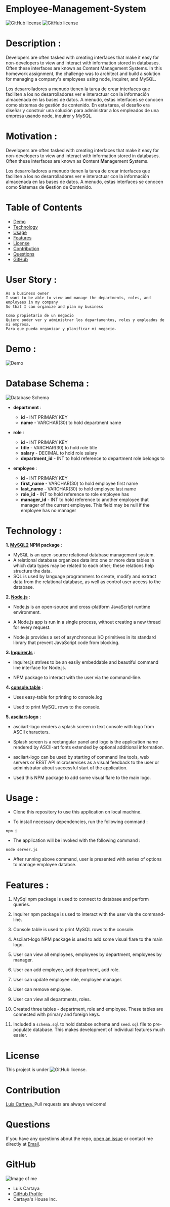 # Employee-Management-System

![GitHub license](https://img.shields.io/badge/Made%20by-%40cartaya1-orange)
![GitHub license](https://img.shields.io/badge/license-ISC-blue.svg)

# Description :

Developers are often tasked with creating interfaces that make it easy for non-developers to view and interact with information stored in databases. Often these interfaces are known as Content Management Systems. In this homework assignment, the challenge was to architect and build a solution for managing a company's employees using node, inquirer, and MySQL.

Los desarrolladores a menudo tienen la tarea de crear interfaces que faciliten a los no desarrolladores ver e interactuar con la información almacenada en las bases de datos. A menudo, estas interfaces se conocen como sistemas de gestión de contenido. En esta tarea, el desafío era diseñar y construir una solución para administrar a los empleados de una empresa usando node, inquirer y MySQL.

# Motivation : 

Developers are often tasked with creating interfaces that make it easy for non-developers to view and interact with information stored in databases. Often these interfaces are known as **C**ontent **M**anagement **S**ystems.

Los desarrolladores a menudo tienen la tarea de crear interfaces que faciliten a los no desarrolladores ver e interactuar con la información almacenada en las bases de datos. A menudo, estas interfaces se conocen como **S**istemas de **G**estión de **C**ontenido.

# Table of Contents

* [Demo](#Demo)
* [Technology](#Technology)
* [Usage](#Usage)
* [Features](#features)
* [License](#License)
* [Contribution](#Contribution)
* [Questions](#Questions)
* [GitHub](#GitHub)

# User Story : 

```
As a business owner
I want to be able to view and manage the departments, roles, and employees in my company
So that I can organize and plan my business

Como propietario de un negocio
Quiero poder ver y administrar los departamentos, roles y empleados de mi empresa.
Para que pueda organizar y planificar mi negocio.
```

# Demo : 

![Demo](./images/Employee-Tracker.gif)

# Database Schema : 

![Database Schema](./images/schema.png)

* **department** :

  * **id** - INT PRIMARY KEY
  * **name** - VARCHAR(30) to hold department name

* **role** :

  * **id** - INT PRIMARY KEY
  * **title** -  VARCHAR(30) to hold role title
  * **salary** -  DECIMAL to hold role salary
  * **department_id** -  INT to hold reference to department role belongs to

* **employee** :

  * **id** - INT PRIMARY KEY
  * **first_name** - VARCHAR(30) to hold employee first name
  * **last_name** - VARCHAR(30) to hold employee last name
  * **role_id** - INT to hold reference to role employee has
  * **manager_id** - INT to hold reference to another employee that manager of the current employee. This field may be null if the employee has no manager

# Technology :
**1. [MySQL2](https://www.npmjs.com/package/mysql2) NPM package** : 
* MySQL is an open-source relational database management system.
* A relational database organizes data into one or more data tables in which data types may be related to each other; these relations help structure the data.
* SQL is used by language programmers to create, modify and extract data from the relational database, as well as control user access to the database.

**2. [Node.js](https://nodejs.org/en/)** : 

* Node.js is an open-source and cross-platform JavaScript runtime environment. 

* A Node.js app is run in a single process, without creating a new thread for every request. 

* Node.js provides a set of asynchronous I/O primitives in its standard library that prevent JavaScript code from blocking.

**3. [InquirerJs](https://www.npmjs.com/package/inquirer/v/0.2.3)** :

* Inquirer.js strives to be an easily embeddable and beautiful command line interface for Node.js. 

* NPM package to interact with the user via the command-line.

**4. [console.table](https://www.npmjs.com/package/console.table)** :

* Uses easy-table for printing to console.log

* Used to print MySQL rows to the console.

**5. [asciiart-logo](https://www.npmjs.com/package/asciiart-logo)** :
* asciiart-logo renders a splash screen in text console with logo from ASCII characters.

* Splash screen is a rectangular panel and logo is the application name rendered by ASCII-art fonts extended by optional additional information.

* asciiart-logo can be used by starting of command line tools, web servers or REST API microservices as a visual feedback to the user or administrator about successful start of the application.

* Used this NPM package to add some visual flare to the main logo. 

# Usage :
* Clone this repository to use this application on local machine.

* To install necessary dependencies, run the following command :

```
npm i
```

* The application will be invoked with the following command : 

```
node server.js
```
* After running above command, user is presented with series of options to manage employee databse.

# Features :
1. MySql npm package is used to connect to database and perform queries.

2. Inquirer npm package is used to interact with the user via the command-line.

3. Console.table is used to print MySQL rows to the console.

4. Asciiart-logo NPM package is used to add some visual flare to the main logo.

5. User can view all employees, employees by department, employees by manager.

6. User can add employee, add department, add role.

7. User can update employee role, employee manager.

8. User can remove employee.

9. User can view all departments, roles.

10. Created three tables - department, role and employee. These tables are connected with primary and foreign keys.

11. Included a `schema.sql` to hold databse schema and `seed.sql` file to pre-populate database. This makes development of individual features much easier.

# License
This project is under ![GitHub license](https://img.shields.io/badge/license-ISC-blue.svg).

# Contribution
[Luis Cartaya, ](https://github.com/cartaya1)
Pull requests are always welcome!

# Questions
If you have any questions about the repo, 
[open an issue](https://github.com/cartaya1/Employee-Tracker/issues) 
or contact me directly at [Email](mailto:cartaya1@msn.com).

# GitHub

![Image of me](https://avatars.githubusercontent.com/u/85638758?v=4)
- Luis Cartaya
- [GitHub Profile](https://github.com/cartaya1)
- Cartaya's House Inc.